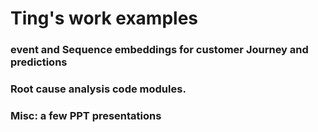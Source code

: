 # Ting's work examples

### event and Sequence embeddings for customer Journey and predictions

### Root cause analysis code modules. 

### Misc: a few PPT presentations




